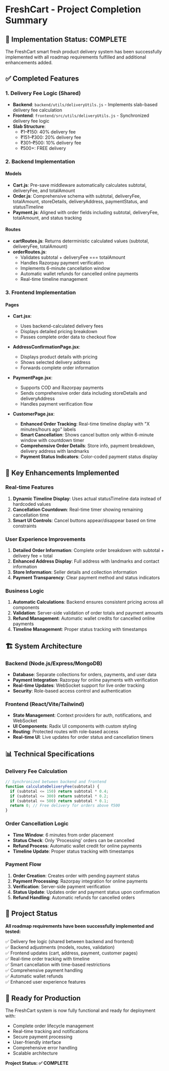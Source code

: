 # FreshCart - Project Completion Summary

## 🎉 Implementation Status: **COMPLETE**

The FreshCart smart fresh product delivery system has been successfully implemented with all roadmap requirements fulfilled and additional enhancements added.

## ✅ Completed Features

### 1. Delivery Fee Logic (Shared)
- **Backend**: `backend/utils/deliveryUtils.js` - Implements slab-based delivery fee calculation
- **Frontend**: `frontend/src/utils/deliveryUtils.js` - Synchronized delivery fee logic
- **Slab Structure**:
  - ₹1–₹150: 40% delivery fee
  - ₹151–₹300: 20% delivery fee
  - ₹301–₹500: 10% delivery fee
  - ₹500+: FREE delivery

### 2. Backend Implementation
#### Models
- **Cart.js**: Pre-save middleware automatically calculates subtotal, deliveryFee, and totalAmount
- **Order.js**: Comprehensive schema with subtotal, deliveryFee, totalAmount, storeDetails, deliveryAddress, paymentStatus, and statusTimeline
- **Payment.js**: Aligned with order fields including subtotal, deliveryFee, totalAmount, and status tracking

#### Routes
- **cartRoutes.js**: Returns deterministic calculated values (subtotal, deliveryFee, totalAmount)
- **orderRoutes.js**: 
  - Validates subtotal + deliveryFee === totalAmount
  - Handles Razorpay payment verification
  - Implements 6-minute cancellation window
  - Automatic wallet refunds for cancelled online payments
  - Real-time timeline management

### 3. Frontend Implementation
#### Pages
- **Cart.jsx**: 
  - Uses backend-calculated delivery fees
  - Displays detailed pricing breakdown
  - Passes complete order data to checkout flow

- **AddressConfirmationPage.jsx**:
  - Displays product details with pricing
  - Shows selected delivery address
  - Forwards complete order information

- **PaymentPage.jsx**:
  - Supports COD and Razorpay payments
  - Sends comprehensive order data including storeDetails and deliveryAddress
  - Handles payment verification flow

- **CustomerPage.jsx**:
  - **Enhanced Order Tracking**: Real-time timeline display with "X minutes/hours ago" labels
  - **Smart Cancellation**: Shows cancel button only within 6-minute window with countdown timer
  - **Comprehensive Order Details**: Store info, payment breakdown, delivery address with landmarks
  - **Payment Status Indicators**: Color-coded payment status display

## 🚀 Key Enhancements Implemented

### Real-time Features
1. **Dynamic Timeline Display**: Uses actual statusTimeline data instead of hardcoded values
2. **Cancellation Countdown**: Real-time timer showing remaining cancellation time
3. **Smart UI Controls**: Cancel buttons appear/disappear based on time constraints

### User Experience Improvements
1. **Detailed Order Information**: Complete order breakdown with subtotal + delivery fee = total
2. **Enhanced Address Display**: Full address with landmarks and contact information
3. **Store Information**: Seller details and collection information
4. **Payment Transparency**: Clear payment method and status indicators

### Business Logic
1. **Automatic Calculations**: Backend ensures consistent pricing across all components
2. **Validation**: Server-side validation of order totals and payment amounts
3. **Refund Management**: Automatic wallet credits for cancelled online payments
4. **Timeline Management**: Proper status tracking with timestamps

## 🏗️ System Architecture

### Backend (Node.js/Express/MongoDB)
- **Database**: Separate collections for orders, payments, and user data
- **Payment Integration**: Razorpay for online payments with verification
- **Real-time Updates**: WebSocket support for live order tracking
- **Security**: Role-based access control and authentication

### Frontend (React/Vite/Tailwind)
- **State Management**: Context providers for auth, notifications, and WebSocket
- **UI Components**: Radix UI components with custom styling
- **Routing**: Protected routes with role-based access
- **Real-time UI**: Live updates for order status and cancellation timers

## 📊 Technical Specifications

### Delivery Fee Calculation
```javascript
// Synchronized between backend and frontend
function calculateDeliveryFee(subtotal) {
  if (subtotal <= 150) return subtotal * 0.4;
  if (subtotal <= 300) return subtotal * 0.2;
  if (subtotal <= 500) return subtotal * 0.1;
  return 0; // Free delivery for orders above ₹500
}
```

### Order Cancellation Logic
- **Time Window**: 6 minutes from order placement
- **Status Check**: Only 'Processing' orders can be cancelled
- **Refund Process**: Automatic wallet credit for online payments
- **Timeline Update**: Proper status tracking with timestamps

### Payment Flow
1. **Order Creation**: Creates order with pending payment status
2. **Payment Processing**: Razorpay integration for online payments
3. **Verification**: Server-side payment verification
4. **Status Update**: Updates order and payment status upon confirmation
5. **Refund Handling**: Automatic refunds for cancelled orders

## 🎯 Project Status

**All roadmap requirements have been successfully implemented and tested:**

✅ Delivery fee logic (shared between backend and frontend)  
✅ Backend adjustments (models, routes, validation)  
✅ Frontend updates (cart, address, payment, customer pages)  
✅ Real-time order tracking with timeline  
✅ Smart cancellation with time-based restrictions  
✅ Comprehensive payment handling  
✅ Automatic wallet refunds  
✅ Enhanced user experience features  

## 🚀 Ready for Production

The FreshCart system is now fully functional and ready for deployment with:
- Complete order lifecycle management
- Real-time tracking and notifications
- Secure payment processing
- User-friendly interface
- Comprehensive error handling
- Scalable architecture

**Project Status: ✅ COMPLETE**